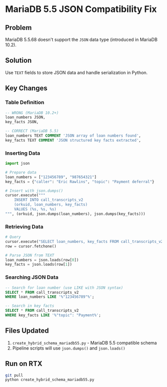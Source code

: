 # MariaDB 5.5 JSON Compatibility Fix

## Problem
MariaDB 5.5.68 doesn't support the `JSON` data type (introduced in MariaDB 10.2).

## Solution
Use `TEXT` fields to store JSON data and handle serialization in Python.

## Key Changes

### Table Definition
```sql
-- WRONG (MariaDB 10.2+)
loan_numbers JSON,
key_facts JSON,

-- CORRECT (MariaDB 5.5)
loan_numbers TEXT COMMENT 'JSON array of loan numbers found',
key_facts TEXT COMMENT 'JSON structured key facts extracted',
```

### Inserting Data
```python
import json

# Prepare data
loan_numbers = ["123456789", "987654321"]
key_facts = {"caller": "Eric Rawlins", "topic": "Payment deferral"}

# Insert with json.dumps()
cursor.execute("""
    INSERT INTO call_transcripts_v2 
    (orkuid, loan_numbers, key_facts)
    VALUES (%s, %s, %s)
""", (orkuid, json.dumps(loan_numbers), json.dumps(key_facts)))
```

### Retrieving Data
```python
# Query
cursor.execute("SELECT loan_numbers, key_facts FROM call_transcripts_v2 WHERE orkuid = %s", (orkuid,))
row = cursor.fetchone()

# Parse JSON from TEXT
loan_numbers = json.loads(row[0])
key_facts = json.loads(row[1])
```

### Searching JSON Data
```sql
-- Search for loan number (use LIKE with JSON syntax)
SELECT * FROM call_transcripts_v2 
WHERE loan_numbers LIKE '%"123456789"%';

-- Search in key facts
SELECT * FROM call_transcripts_v2 
WHERE key_facts LIKE '%"topic": "Payment%';
```

## Files Updated
1. `create_hybrid_schema_mariadb55.py` - MariaDB 5.5 compatible schema
2. Pipeline scripts will use `json.dumps()` and `json.loads()`

## Run on RTX
```bash
git pull
python create_hybrid_schema_mariadb55.py
```